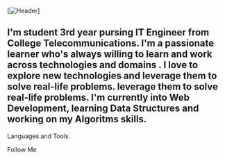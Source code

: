 [![Header](https://github.com/stepanovme/stepanovme/blob/main/assets/header.gif)]

## I'm student 3rd year pursing IT Engineer from College Telecommunications. I'm a passionate learner who's always willing to learn and work across technologies and domains . I love to explore new technologies and leverage them to solve real-life problems. leverage them to solve real-life problems. I'm currently into Web Development, learning Data Structures and working on my Algoritms skills.

Languages and Tools

Follow Me